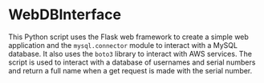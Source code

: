 # WebDBInterface

This Python script uses the Flask web framework to create a simple web application and the `mysql.connector` module to interact with a MySQL database. It also uses the `boto3` library to interact with AWS services. The script is used to interact with a database of usernames and serial numbers and return a full name when a get request is made with the serial number.

